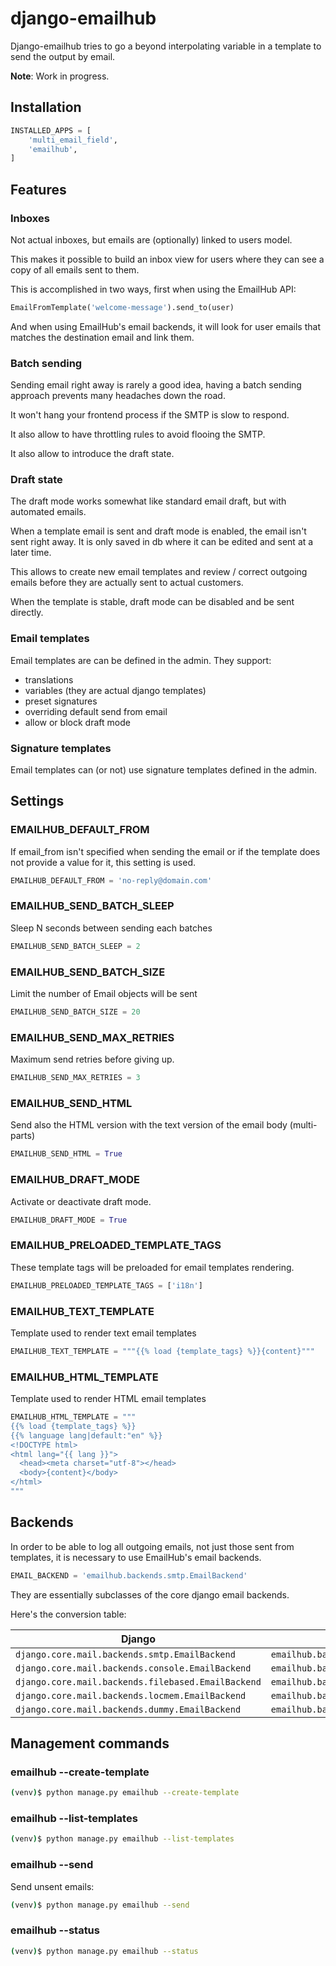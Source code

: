 # django-emailhub

Django-emailhub tries to go a beyond interpolating variable in a template to
send the output by email.

**Note**: Work in progress.


## Installation


```python
INSTALLED_APPS = [
    'multi_email_field',
    'emailhub',
]
```


## Features

### Inboxes

Not actual inboxes, but emails are (optionally) linked to users model.

This makes it possible to build an inbox view for users where they
can see a copy of all emails sent to them.

This is accomplished in two ways, first when using the EmailHub API:


```python
EmailFromTemplate('welcome-message').send_to(user)
```

And when using EmailHub's email backends, it will look for user
emails that matches the destination email and link them.


### Batch sending

Sending email right away is rarely a good idea, having a batch sending 
approach prevents many headaches down the road.

It won't hang your frontend process if the SMTP is slow to respond.

It also allow to have throttling rules to avoid flooing the SMTP.

It also allow to introduce the draft state.


### Draft state

The draft mode works somewhat like standard email draft, but with automated
emails.

When a template email is sent and draft mode is enabled, the email isn't sent
right away. It is only saved in db where it can be edited and sent at a later
time.

This allows to create new email templates and review / correct outgoing emails
before they are actually sent to actual customers.

When the template is stable, draft mode can be disabled and be sent directly.


### Email templates

Email templates are can be defined in the admin. They support:

* translations
* variables (they are actual django templates)
* preset signatures
* overriding default send from email
* allow or block draft mode


### Signature templates

Email templates can (or not) use signature templates defined in the admin.



## Settings


### EMAILHUB\_DEFAULT\_FROM 

If email\_from isn't specified when sending the email or if the template
does not provide a value for it, this setting is used.

```python
EMAILHUB_DEFAULT_FROM = 'no-reply@domain.com'
```


### EMAILHUB\_SEND\_BATCH\_SLEEP 

Sleep N seconds between sending each batches
```python
EMAILHUB_SEND_BATCH_SLEEP = 2
```


### EMAILHUB\_SEND\_BATCH\_SIZE 

Limit the number of Email objects will be sent

```python
EMAILHUB_SEND_BATCH_SIZE = 20
```


### EMAILHUB\_SEND\_MAX\_RETRIES 

Maximum send retries before giving up.

```python
EMAILHUB_SEND_MAX_RETRIES = 3
```


### EMAILHUB\_SEND\_HTML

Send also the HTML version with the text version of the email body (multi-parts)

```python
EMAILHUB_SEND_HTML = True
```


### EMAILHUB\_DRAFT\_MODE

Activate or deactivate draft mode.

```python
EMAILHUB_DRAFT_MODE = True
```


### EMAILHUB\_PRELOADED\_TEMPLATE\_TAGS

These template tags will be preloaded for email templates rendering.

```python
EMAILHUB_PRELOADED_TEMPLATE_TAGS = ['i18n']
```

### EMAILHUB\_TEXT\_TEMPLATE

Template used to render text email templates

```python
EMAILHUB_TEXT_TEMPLATE = """{{% load {template_tags} %}}{content}"""
```

### EMAILHUB\_HTML\_TEMPLATE

Template used to render HTML email templates

```python
EMAILHUB_HTML_TEMPLATE = """
{{% load {template_tags} %}}
{{% language lang|default:"en" %}}
<!DOCTYPE html>
<html lang="{{ lang }}">
  <head><meta charset="utf-8"></head>
  <body>{content}</body>
</html>
"""
```


## Backends

In order to be able to log all outgoing emails, not just those sent from
templates, it is necessary to use EmailHub's email backends.

```python
EMAIL_BACKEND = 'emailhub.backends.smtp.EmailBackend'
```

They are essentially subclasses of the core django email backends.

Here's the conversion table:


| **Django**                                         | **EmailHub**                               |
|----------------------------------------------------|--------------------------------------------|
| `django.core.mail.backends.smtp.EmailBackend`      | `emailhub.backends.smtp.EmailBackend`      |
| `django.core.mail.backends.console.EmailBackend`   | `emailhub.backends.console.EmailBackend`   |
| `django.core.mail.backends.filebased.EmailBackend` | `emailhub.backends.filebased.EmailBackend` |
| `django.core.mail.backends.locmem.EmailBackend`    | `emailhub.backends.locmem.EmailBackend`    |
| `django.core.mail.backends.dummy.EmailBackend`     | `emailhub.backends.dummy.EmailBackend`     |


## Management commands

### emailhub --create-template

```bash
(venv)$ python manage.py emailhub --create-template
```

### emailhub --list-templates

```bash
(venv)$ python manage.py emailhub --list-templates
```

### emailhub --send

Send unsent emails:

```bash
(venv)$ python manage.py emailhub --send
```

### emailhub --status

```bash
(venv)$ python manage.py emailhub --status
```
